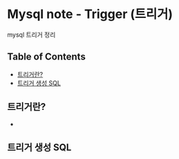# Mysql note - Trigger (트리거)

mysql 트리거 정리

## Table of Contents

- [트리거란?](#트리거란?)
- [트리거 생성 SQL](#트리거-생성-SQL)

## 트리거란?
- 

## 트리거 생성 SQL